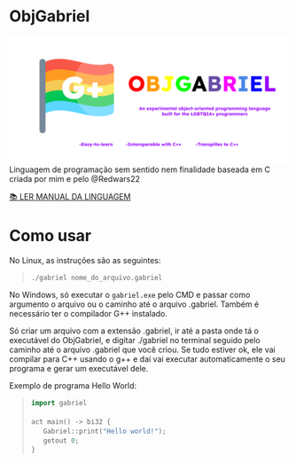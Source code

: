 # ObjGabriel

<img src="OBJGABRIEL.png">
Linguagem de programação sem sentido nem finalidade baseada em C criada por mim e pelo @Redwars22


[📚️ LER MANUAL DA LINGUAGEM]("https://leoandrew.notion.site/OBJGABRIEL-CHEATSHEET-7e55b3eecce343f6abdb92d955c18478")

# Como usar

No Linux, as instruções são as seguintes:

> ```bash
> ./gabriel nome_do_arquivo.gabriel   
> ```

No Windows, só executar o `gabriel.exe` pelo CMD e passar como argumento o arquivo ou o caminho até o arquivo .gabriel. Também é necessário ter o compilador G++ instalado.

Só criar um arquivo com a extensão .gabriel, ir até a pasta onde tá o executável do ObjGabriel, e digitar ./gabriel no terminal seguido pelo caminho até o arquivo .gabriel que você criou. Se tudo estiver ok, ele vai compilar para C++ usando o g++ e daí vai executar automaticamente o seu programa e gerar um executável dele.

Exemplo de programa Hello World:

> ```c++
> import gabriel
>
> act main() -> bi32 {
>    Gabriel::print("Hello world!");
>    getout 0;
>}
> ```